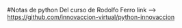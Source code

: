 #Notas de python 
Del curso de Rodolfo Ferro link --> https://github.com/innovaccion-virtual/python-innovaccion

